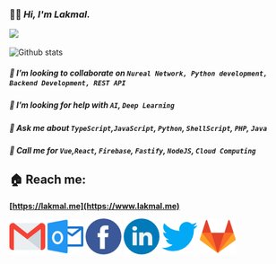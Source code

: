 ### 🙋‍♂️ ***Hi, I'm Lakmal.***
![](https://komarev.com/ghpvc/?username=Lakmal&label=PROFILE+VIEWS&color=brightgreen)

![Github stats](https://github-readme-stats.vercel.app/api?username=Lakmal98&theme=vue&show_icons=true&count_private=true&hide_title=true)


##### 👯 I’m looking to collaborate on `Nureal Network, Python development, Backend Development, REST API`
##### 🤔 I’m looking for help with *`AI`*, *`Deep Learning`*
##### 💬 Ask me about *`TypeScript`*,*`JavaScript`*, *`Python`*, *`ShellScript`*, *`PHP`*, *`Java`* 
##### 💬 Call me for *`Vue`*,*`React`*, *`Firebase`*, *`Fastify`*, *`NodeJS`*, *`Cloud Computing`* 

## 🏠 Reach me:

 **[https://lakmal.me](https://www.lakmal.me)**
 
[![Gmail](/images/gm.png)](mailto:lakmalepp@gmail.com)
[![HotMail](/images/hm.png)](mailto:lakmalepp@hotmail.com)
[![Facebook](/images/fb.png)](https://www.facebook.com/LakmalEpp)
[![LinkedIn](/images/li.png)](https://www.linkedin.com/in/lakmal98)
[![Twitter](/images/tw.png)](https://www.twitter.com/LakmalEpp)
[![GitLab](/images/gl.png)](https://www.gitlab.com/Lakmal98)
